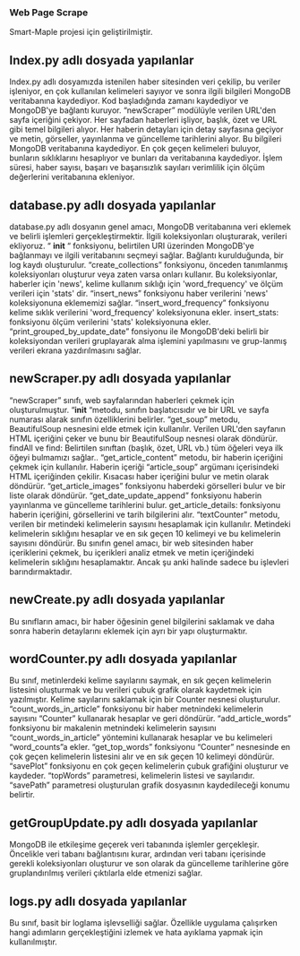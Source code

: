 ### Web Page Scrape

Smart-Maple projesi için geliştirilmiştir.

## Index.py adlı dosyada yapılanlar

Index.py adlı dosyamızda istenilen haber sitesinden veri çekilip, bu veriler işleniyor, en çok kullanılan kelimeleri sayıyor ve sonra ilgili bilgileri MongoDB veritabanına kaydediyor. 
Kod başladığında zamanı kaydediyor ve MongoDB'ye bağlantı kuruyor.
“newScraper” modülüyle verilen URL'den sayfa içeriğini çekiyor.
Her sayfadan haberleri işliyor, başlık, özet ve URL gibi temel bilgileri alıyor.
Her haberin detayları için detay sayfasına geçiyor ve metin, görseller, yayınlanma ve güncelleme tarihlerini alıyor.
Bu bilgileri MongoDB veritabanına kaydediyor.
En çok geçen kelimeleri buluyor, bunların sıklıklarını hesaplıyor ve bunları da veritabanına kaydediyor.
İşlem süresi, haber sayısı, başarı ve başarısızlık sayıları verimlilik için ölçüm değerlerini veritabanına ekleniyor.


## database.py adlı dosyada yapılanlar

database.py adlı dosyanın genel amacı, MongoDB veritabanına veri eklemek ve belirli işlemleri gerçekleştirmektir. İlgili koleksiyonları oluşturarak, verileri ekliyoruz. 
“ __init__ “ fonksiyonu, belirtilen URI üzerinden MongoDB'ye bağlanmayı ve ilgili veritabanını seçmeyi sağlar. Bağlantı kurulduğunda, bir log kaydı oluşturulur.
 “create_collections” fonksiyonu, önceden tanımlanmış koleksiyonları oluşturur veya zaten varsa onları kullanır. Bu koleksiyonlar, haberler için 'news', kelime kullanım sıklığı için 'word_frequency' ve ölçüm verileri için 'stats' dir.
“insert_news” fonksiyonu haber verilerini 'news' koleksiyonuna eklememizi sağlar.
“insert_word_frequency” fonksiyonu kelime sıklık verilerini 'word_frequency' koleksiyonuna ekler.
insert_stats: fonksiyonu  ölçüm verilerini 'stats' koleksiyonuna ekler.
“print_grouped_by_update_date” fonsiyonu ile MongoDB'deki belirli bir koleksiyondan verileri gruplayarak alma işlemini yapılmasını ve grup-lanmış verileri ekrana yazdırılmasını sağlar.


## newScraper.py adlı dosyada yapılanlar

“newScraper” sınıfı, web sayfalarından haberleri çekmek için oluşturulmuştur. “__init__ “metodu, sınıfın başlatıcısıdır ve bir URL ve sayfa numarası alarak sınıfın özelliklerini belirler.
“get_soup” metodu, BeautifulSoup nesnesini elde etmek için kullanılır. Verilen URL'den sayfanın HTML içeriğini çeker ve bunu bir BeautifulSoup nesnesi olarak döndürür.
findAll ve find: Belirtilen sınıftan (başlık, özet, URL vb.) tüm öğeleri veya ilk öğeyi bulmamızı sağlar..
“get_article_content” metodu, bir haberin içeriğini çekmek için kullanılır. Haberin içeriği “article_soup” argümanı içerisindeki HTML içeriğinden çekilir. Kısacası haber içeriğini bulur ve metin olarak döndürür.
“get_article_images” fonksiyonu haberdeki görselleri bulur ve bir liste olarak döndürür.
“get_date_update_append” fonksiyonu haberin yayınlanma ve güncelleme tarihlerini bulur.
get_article_details: fonksiyonu haberin içeriğini, görsellerini ve tarih bilgilerini alır.
“textCounter” metodu, verilen bir metindeki kelimelerin sayısını hesaplamak için kullanılır. Metindeki kelimelerin sıklığını hesaplar ve en sık geçen 10 kelimeyi ve bu kelimelerin sayısını döndürür.
Bu sınıfın genel amacı, bir web sitesinden haber içeriklerini çekmek, bu içerikleri analiz etmek ve metin içeriğindeki kelimelerin sıklığını hesaplamaktır. Ancak şu anki halinde sadece bu işlevleri barındırmaktadır.



## newCreate.py adlı dosyada yapılanlar

Bu sınıfların amacı, bir haber öğesinin genel bilgilerini saklamak ve daha sonra haberin detaylarını eklemek için ayrı bir yapı oluşturmaktır. 


## wordCounter.py adlı dosyada yapılanlar

Bu sınıf, metinlerdeki kelime sayılarını saymak, en sık geçen kelimelerin listesini oluşturmak ve bu verileri çubuk grafik olarak kaydetmek için yazılmıştır.
Kelime sayılarını saklamak için bir Counter nesnesi oluşturulur.
“count_words_in_article” fonksiyonu bir haber metnindeki kelimelerin sayısını “Counter” kullanarak hesaplar ve geri döndürür.
“add_article_words” fonksiyonu bir makalenin metnindeki kelimelerin sayısını “count_words_in_article” yöntemini kullanarak hesaplar ve bu kelimeleri “word_counts”a ekler.
“get_top_words” fonksiyonu “Counter” nesnesinde en çok geçen kelimelerin listesini alır ve en sık geçen 10 kelimeyi döndürür.
“savePlot” fonksiyonu en çok geçen kelimelerin çubuk grafiğini oluşturur ve kaydeder.
“topWords” parametresi, kelimelerin listesi ve sayılarıdır.
“savePath” parametresi oluşturulan grafik dosyasının kaydedileceği konumu belirtir. 


## getGroupUpdate.py adlı dosyada yapılanlar

MongoDB ile etkileşime geçerek veri tabanında işlemler gerçekleşir. Öncelikle veri tabanı bağlantısını kurar, ardından veri tabanı içerisinde gerekli koleksiyonları oluşturur ve son olarak da güncelleme tarihlerine göre gruplandırılmış verileri çıktılarla elde etmenizi sağlar. 
 

## logs.py adlı dosyada yapılanlar

Bu sınıf, basit bir loglama işlevselliği sağlar. Özellikle uygulama çalışırken hangi adımların gerçekleştiğini izlemek ve hata ayıklama yapmak için kullanılmıştır. 